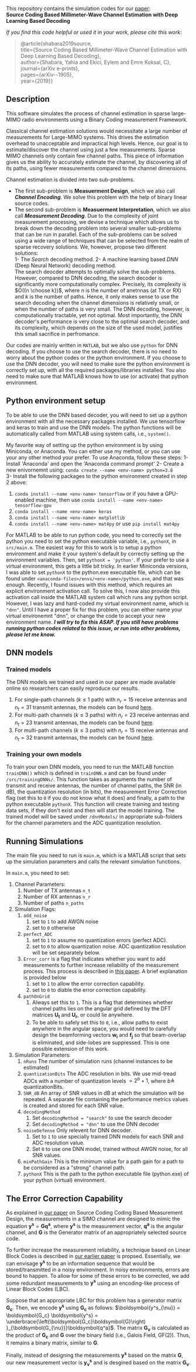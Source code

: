 This repository contains the simulation codes for our [paper](https://arxiv.org/pdf/1905.00124.pdf):   
**Source Coding Based Millimeter-Wave Channel Estimation with Deep Learning Based Decoding**

*If you find this code helpful or used it in your work, please cite this work:*


> @article{shabara2019source,  
> title={Source Coding Based Millimeter-Wave Channel Estimation with Deep Learning Based Decoding},  
> author={Shabara, Yahia and Ekici, Eylem and Emre Koksal, C},  
> journal={arXiv e-prints},  
> pages={arXiv--1905},  
> year={2019}}



## Description
This software simulates the process of channel estimation in sparse large-MIMO radio environments using a Binary Coding measurement Framework. 

Classical channel estimation solutions would necessitate a large number of measurements for Large-MIMO systems. This drives the estimation overhead to unacceptable and impractical high levels.
Hence, our goal is to estimate/discover the channel using just a few measurements.
Sparse MIMO channels only contain few channel paths. This piece of information gives us the ability to accurately estimate the channel, by discovering all of its paths, using fewer measurements compared to the channel dimensions.

Channel estimation is divided into two sub-problems.

- The first sub-problem is **Measuerment Design**, which we also call ***Channel Encoding***.
We solve this problem with the help of binary linear source codes.
- The second sub-problem is **Measuerment Interpretation**, which we also call ***Measurement Decoding***. Due to the complexity of joint measurement processing, we devise a technique which allows us to break down the decoding problem into several smaller sub-problems that can be run in parallel. Each of the sub-problems can be solved using a wide range of techniques that can be selected from the realm of sparse recovery solutions. We, however, propose two different solutions:  
  1- The *Search* decoding method.
  2- A machine learning based *DNN* (Deep Neural Network) decoding method.  
The search deocder attempts to optimally solve the sub-problems. However, compared to DNN decoding, the search decoder is significantly more computationally complex. Precisely, its complexity is $O({n \choose k})$, where $n$ is the number of anetnnas (at TX or RX) and $k$ is the number of paths.  Hence, it only makes sense to use the search decoding when the channel dimensions is relatively small, or when the number of paths is very small. The DNN decoding, however, is computationally tractable, yet not optimal. Most importantly, the DNN decoder's performance is very close to the optimal search decoder, and its complexity, which depends on the size of the used model, justifies this small sacrifice in perfromance.

Our codes are mainly written in `MATLAB`, but we also use `python` for DNN decoding. If you choose to use the search decoder, there is no need to worry about the python codes or the python environment. If you choose to use the DNN decoder, you will need to make sure the python environment is correctly set up, with all the required packages/libraries installed. You also need to make sure that MATLAB knows how to use (or activate) that python environment.


## Python environment setup

To be able to use the DNN based decoder, you will need to set up a python environment with all the necessary packages installed. We use tensorflow and keras to train and use the DNN models. The python functions will be automatically called from MATLAB using system calls, i.e., `system()`.

My favorite way of setting up the python environment is by using Miniconda, or Anaconda. You can either use my method, or you can use your any other method your prefer. To use Anaconda, follow these steps:
1- Install 'Anaconda' and open the 'Anaconda command prompt'
2- Create a new enivornemnt using:
	`conda create --name <env-name> python=3.8`  
3- Install the following packages to the python environment created in step 2 above:
 1. `conda install --name <env-name> tensorflow` or if you have a GPU-enabled machine, then use `conda install --name <env-name> tensorflow-gpu`
 2. `conda install --name <env-name> keras`  
 3. `conda install --name <env-name> matplotlib`  
 4. `conda install --name <env-name> mat4py`  	or use   `pip install mat4py`  

For MATLAB to be able to run python code, you need to correctly set the python you need to set the python executable variable, i.e., `pythonX`, in `src/main.m`.
The easiest way for this to work is to setup a python environment and make it your system's default by correctly setting up the environment variables. Then, set `pythonX = 'python'`.
If your prefer to use a virtual environment, this gets a little bit tricky. In earlier Miniconda versions, I was able to set `pythonX` to the python.exe executable file, which can be found under `<anaconda-files>/envs/<env-name>/python.exe`, and that was enough.
Recently, I found issues with this method, which requires an explicit environment activation call. To solve this, I now also provide this activation call inside the MATLAB system call which runs any python script. However, I was lazy and hard-coded my virtual environment name, which is `"dnn"`. Until I have a proper fix for this problem, you can either name your virtual environemnt "dnn", or change the code to accept your new environment name. 
***I will try to fix this ASAP. If you still have problems running python codes related to this issue, or run into other problems, please let me know.***


	
## DNN models
### Trained models
The DNN models we trained and used in our paper are made available online so researchers can easily reproduce our results.

 1. For single-path channels ($k\leq1$ path) with $n_r = 15$ receive
    antennas and $n_t = 31$ transmit antennas, the models can be found [here](https://drive.google.com/file/d/1TjM0aIYAm4YdUivvyPI83Uj729T0Xaft/view?usp=sharing).
 2.  For multi-path channels ($k\leq3$ paths) with $n_r = 23$ receive
    antennas and $n_t = 23$ transmit antennas, the models can be found [here](https://drive.google.com/file/d/1cOjbHmGLdKijKCp9RCD5p15jERSf2AKv/view?usp=sharing).
 3.  For multi-path channels ($k\leq3$ paths) with $n_r = 15$ receive
    antennas and $n_t = 32$ transmit antennas, the models can be found [here](https://drive.google.com/file/d/1NDWXW0GsWdf1ZxTB5kcKVA0q7gaxKIdk/view?usp=sharing).

### Training your own models

To train your own DNN models, you need to run the MATLAB function `trainDNN()` which is defined in `trainDNN.m` and can be found under `/src/trainingDNNs/`. This function takes as arguments the number of transmit and receive antennas, the number of channel paths, the SNR (in dB), the quantization resolution (in bits), the measurement Error Correction flag (set this to `0` if you do not know what it does) and finally, a path to the python executable `pythonX`.
This function will create training and testing data sets, if they don't exist and then will start the model training. The trained model will be saved under `/dnnModels/` in appropriate sub-folders for the channel parameters and the ADC quantization resolution.

## Running Simulations

The main file you need to run is `main.m`, which is a MATLAB script that sets up the simulation parameters and calls the relevant simulation functions.

In `main.m`, you need to set:

1. Channel Parameters:
	1. Number of TX antennas `n_t`
	2. Number of RX antennas `n_r`
	3. Number of paths `n_paths`
2. Simulation Flags:
	1. `add_noise`
		1. set to `1`  to add AWGN noise
		2. set to `0`  otherwise
	2. `perfect_ADC`
		1. set to `1`  to assume no quantization errors (perfect ADC).
		2. set to `0`  to allow quantization noise. ADC quantization resolution will be set separately below.
	3. `Error_corr` is a flag that indicates whether you want to add measurements to further increase reliability of the measurement process. This process is described in [this paper](https://ieeexplore.ieee.org/abstract/document/8750903). A brief explanation is provided below
		1. set to `1` to allow the error correction capability.
		2. set to `0` to diable the error correction capability.
	4. `pathOnGrid` 
		1.  Always set this to `1`.  This is a flag that determines whether channel paths lies on the angular grid defined by the DFT matrices $\boldsymbol{U_t}$ and $\boldsymbol{U_r}$, or could lie anywhere.
		2. To be able to safely set this to `0`, i.e., allow paths to exist anywhere in the angular space, you would need to carefully design the beamforming vectors $\boldsymbol{w_i}$ and $\boldsymbol{f_j}$ so that beam-overlap is eliminated, and side-lobes are suppressed. This is one possible extension of this work.
3. Simulation Parameters:
	1. `nRuns` The number of simulation runs (channel instances to be estimated) 
	2. `quantizationBits` The ADC resolution in bits. We use mid-tread ADCs with a number of quantization levels $=2^b+1$, where $b \triangleq$ quantizationBits.
	3. `SNR_dB` An array of SNR values in dB at which the simulation will be repeated. A separate file containing the performance metrics values is created and stored for each SNR value.
	4. `decodingMethod` 
		1. Set `decodingMethod = "search"`  to use the search decoder
		2. Set `decodingMethod = "dnn"`  to use the DNN decoder
	5. `noiseDefense` Only relevent for DNN decoder.
		1. Set to `1` to use specially trained DNN models for each SNR and ADC resolution value.
		2. Set `0` to use one DNN model, trained without AWGN noise, for all SNR values.
	6. `minPathGain`
		This is the minimum value for a path gain for a path to be considered as a "strong"  channel path.
	7. `pythonX`
		This is the path to the python executable file (python.exe) of your python (virtual) environment.



## The Error Correction Capability
As explained in [our paper](https://arxiv.org/pdf/1905.00124.pdf) on Source Coding Coding Based Measurement Design, the measurements in a SIMO channel are designed to mimic the equation 
$\boldsymbol{y^s} = \boldsymbol{G} \boldsymbol{q^a}$,
where $\boldsymbol{y^s}$ is the measurement vector, $\boldsymbol{q^a}$ is the angular channel, and $\boldsymbol{G}$ is the Generator matrix of an appropriately selected source code.

To further increase the measurement reliability, a technique based on Linear Block Codes is described in [our earlier paper](https://ieeexplore.ieee.org/abstract/document/8750903) is propsed. Essentially, we can envisage $\boldsymbol{y^s}$ to be an information sequence that would be stored/transmitted in a noisy environment. In noisy environments, errors are bound to happen. To allow for some of these errors to be corrected, we add some redundant measurements to $\boldsymbol{y^s}$ using an encoding-like process of Linear Block Codes (LBC).

Suppose that an appropriate LBC for this problem has a generator matrix $\boldsymbol{G_c}$. Then, we encode $\boldsymbol{y^s}$ using $\boldsymbol{G_c}$ as follows:
$\boldsymbol{y^s_{\nu}} =  \boldsymbol{G_c} \boldsymbol{y^s} = \underbrace{\left(\boldsymbol{G_c}\boldsymbol{G}\right) }_{\boldsymbol{G_{\nu}}}\boldsymbol{q^a}$.
The matrix $\boldsymbol{G_{\nu}}$ is calculated as the product of $\boldsymbol{G_c}$ and $\boldsymbol{G}$ over the binary field (i.e., Galois Field, GF(2)). Thus, it remains a binary matrix, similar to $\boldsymbol{G}$. 

Finally, instead of designing the measurements $\boldsymbol{y^s}$ based on the matrix $\boldsymbol{G}$, our new measurement vector is $\boldsymbol{y^s_{\nu}}$ and is desgined based on the matrix $\boldsymbol{G_{\nu}}$.
